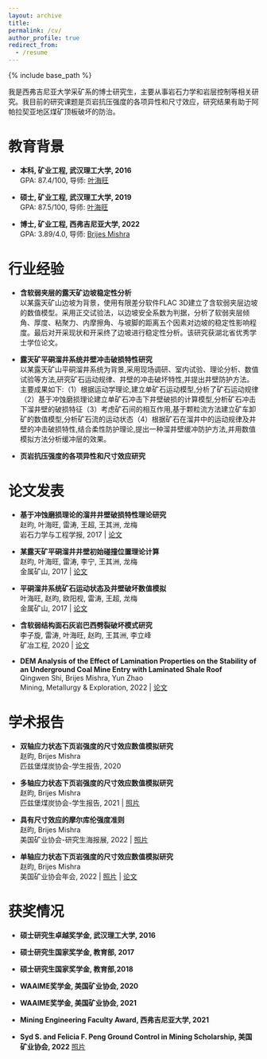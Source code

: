 ```yaml
---
layout: archive
title:
permalink: /cv/
author_profile: true
redirect_from:
  - /resume
---
```


{% include base_path %}
 
我是西弗吉尼亚大学采矿系的博士研究生，主要从事岩石力学和岩层控制等相关研究。我目前的研究课题是页岩抗压强度的各项异性和尺寸效应，研究结果有助于阿帕拉契亚地区煤矿顶板破坏的防治。  

教育背景
======
* **本科, 矿业工程, 武汉理工大学, 2016**  
  GPA: 87.4/100, 导师: [叶海旺](http://sree.whut.edu.cn/yjsjy/dsdw/202201/t20220131_868105.shtml)  

* **硕士, 矿业工程, 武汉理工大学, 2019**  
  GPA: 87.5/100, 导师: [叶海旺](http://sree.whut.edu.cn/yjsjy/dsdw/202201/t20220131_868105.shtml)  
  
* **博士, 矿业工程, 西弗吉尼亚大学, 2022**  
  GPA: 3.89/4.0, 导师: [Brijes Mishra](https://faculty.utah.edu/u6040186-BRIJES_MISHRA/hm/index.hml)

行业经验
======
* **含软弱夹层的露天矿边坡稳定性分析**   
  以某露天矿山边坡为背景，使用有限差分软件FLAC 3D建立了含软弱夹层边坡的数值模型。采用正交试验法，以边坡安全系数为判据，分析了软弱夹层倾角、厚度、粘聚力、内摩擦角、与坡脚的距离五个因素对边坡的稳定性影响程度。最后对开采现状和开采终了边坡进行稳定性分析。该研究获湖北省优秀学士学位论文。

* **露天矿平硐溜井系统井壁冲击破损特性研究**   
  以某露天矿山平硐溜井系统为背景,采用现场调研、室内试验、理论分析、数值试验等方法,研究矿石运动规律、井壁的冲击破坏特性,并提出井壁防护方法。主要成果如下:（1）根据运动学理论,建立单矿石运动模型,分析了矿石运动规律（2）基于冲蚀磨损理论建立单矿石冲击下井壁破损的计算模型,分析矿石冲击下溜井壁的破损特征（3）考虑矿石间的相互作用,基于颗粒流方法建立矿车卸矿的数值模型,分析矿石流的运动状态（4）根据矿石在溜井中的运动规律及井壁的冲击破损特性,结合柔性防护理论,提出一种溜井壁缓冲防护方法,并用数值模拟方法分析缓冲层的效果。
  
* **页岩抗压强度的各项异性和尺寸效应研究**  
  
论文发表
======
* **基于冲蚀磨损理论的溜井井壁破损特性理论研究**  
  赵昀, 叶海旺, 雷涛, 王超, 王其洲, 龙梅  
  岩石力学与工程学报, 2017 | [论文](http://cloud-yunzhao.github.io/files/Paper1.pdf)
 
* **某露天矿平硐溜井井壁初始碰撞位置理论计算**  
  赵昀, 叶海旺, 雷涛, 李宁, 王其洲, 龙梅  
  金属矿山, 2017 | [论文](http://cloud-yunzhao.github.io/files/Paper2.pdf)
 
* **平硐溜井系统矿石运动状态及井壁破坏数值模拟**  
  叶海旺, 赵昀, 欧阳枧, 雷涛, 王超, 龙梅   
  金属矿山, 2017 | [论文](http://cloud-yunzhao.github.io/files/Paper3.pdf)
  
* **含软弱结构面石灰岩巴西劈裂破坏模式研究**  
  李子旋, 雷涛, 叶海旺, 赵昀, 王其洲, 李立峰  
  矿冶工程, 2020 | [论文](http://cloud-yunzhao.github.io/files/Paper4.pdf)

* **DEM Analysis of the Effect of Lamination Properties on the Stability of an Underground Coal Mine Entry with Laminated Shale Roof**  
  Qingwen Shi, Brijes Mishra, Yun Zhao  
  Mining, Metallurgy & Exploration, 2022 | [论文](http://cloud-yunzhao.github.io/files/Paper5.pdf)
  
学术报告
======
* **双轴应力状态下页岩强度的尺寸效应数值模拟研究**  
  赵昀, Brijes Mishra  
  匹兹堡煤炭协会-学生报告, 2020

* **多轴应力状态下页岩强度的尺寸效应数值模拟研究**  
  赵昀, Brijes Mishra  
  匹兹堡煤炭协会-学生报告, 2021 | [照片](http://cloud-yunzhao.github.io/images/PCMIA2021.jpg)

* **具有尺寸效应的摩尔库伦强度准则**  
  赵昀, Brijes Mishra  
  美国矿业协会-研究生海报展, 2022 | [照片](http://cloud-yunzhao.github.io/images/Poster1.png)
 
* **单轴应力状态下页岩强度的尺寸效应数值模拟研究**  
  赵昀, Brijes Mishra  
  美国矿业协会年会, 2022 | [照片](http://cloud-yunzhao.github.io/images/Presentation1.png) | [论文](http://cloud-yunzhao.github.io/files/Conferencepaper1.pdf)
  
获奖情况
======
* **硕士研究生卓越奖学金, 武汉理工大学, 2016**

* **硕士研究生国家奖学金, 教育部, 2017**

* **硕士研究生国家奖学金, 教育部,2018**

* **WAAIME奖学金, 美国矿业协会, 2020**

* **WAAIME奖学金, 美国矿业协会, 2021**

* **Mining Engineering Faculty Award, 西弗吉尼亚大学, 2021**

* **Syd S. and Felicia F. Peng Ground Control in Mining Scholarship, 美国矿业协会, 2022** [照片](http://cloud-yunzhao.github.io/images/Award1.png)
